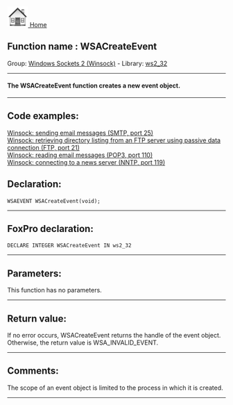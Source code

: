 [<img src="../../images/home.png"> Home ](https://github.com/VFPX/Win32API)  

## Function name : WSACreateEvent
Group: [Windows Sockets 2 (Winsock)](../../functions_group.md#Windows_Sockets_2_(Winsock))  -  Library: [ws2_32](../../../libraries.md#ws2_32)  
***  


#### The WSACreateEvent function creates a new event object.
***  


## Code examples:
[Winsock: sending email messages (SMTP, port 25)](../../samples/sample_385.md)  
[Winsock: retrieving directory listing from an FTP server using passive data connection (FTP, port 21)](../../samples/sample_386.md)  
[Winsock: reading email messages (POP3, port 110)](../../samples/sample_388.md)  
[Winsock: connecting to a news server (NNTP, port 119)](../../samples/sample_389.md)  

## Declaration:
```foxpro  
WSAEVENT WSACreateEvent(void);  
```  
***  


## FoxPro declaration:
```foxpro  
DECLARE INTEGER WSACreateEvent IN ws2_32  
```  
***  


## Parameters:
This function has no parameters.  
***  


## Return value:
If no error occurs, WSACreateEvent returns the handle of the event object. Otherwise, the return value is WSA_INVALID_EVENT.  
***  


## Comments:
The scope of an event object is limited to the process in which it is created.  
  
***  

